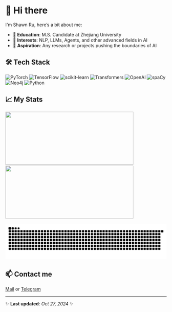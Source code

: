 # 👋 Hi there

I'm Shawn Ru, here’s a bit about me:

- 🏫 **Education**: M.S. Candidate at Zhejiang University
- 🎯 **Interests**: NLP, LLMs, Agents, and other advanced fields in AI
- 🔭 **Aspiration**: Any research or projects pushing the boundaries of AI



## 🛠️ Tech Stack

![PyTorch](https://img.shields.io/badge/-PyTorch-EE4C2C?style=flat-square&logo=pytorch&logoColor=white)
![TensorFlow](https://img.shields.io/badge/-TensorFlow-FF6F00?style=flat-square&logo=tensorflow&logoColor=white)
![scikit-learn](https://img.shields.io/badge/-scikit--learn-F7931E?style=flat-square&logo=scikit-learn&logoColor=white)
![Transformers](https://img.shields.io/badge/-Transformers-FCC624?style=flat-square&logo=huggingface&logoColor=black)
![OpenAI](https://img.shields.io/badge/-OpenAI-00A67E?style=flat-square&logo=openai&logoColor=white)
![spaCy](https://img.shields.io/badge/-spaCy-09A3D5?style=flat-square&logo=spacy&logoColor=white)
![Neo4j](https://img.shields.io/badge/-Neo4j-008CC1?style=flat-square&logo=neo4j&logoColor=white)
![Python](https://img.shields.io/badge/-Python-3776AB?style=flat-square&logo=python&logoColor=white)



## 📈 My Stats

<img src="https://streak-stats.demolab.com/?user=R10836&theme=transparent&hide_border=true&ring=003F88&fire=003F88&currStreakLabel=B01F24&sideLabels=B01F24&dates=003F88&stroke=orange" width="400" height="165">  <img src="https://github-readme-stats-sigma-five.vercel.app/api/top-langs/?username=R10836&layout=compact&bg_color=00000000&text_color=003F88&hide_border=true" width="400" height="165" />




<picture>
  <source media="(prefers-color-scheme: dark)" srcset="https://raw.githubusercontent.com/R10836/R10836/output/github-contribution-grid-snake-dark.svg">
  <source media="(prefers-color-scheme: light)" srcset="https://raw.githubusercontent.com/R10836/R10836/output/github-contribution-grid-snake.svg">
  <img alt="github contribution grid snake animation" src="https://raw.githubusercontent.com/R10836/R10836/output/github-contribution-grid-snake.svg">
</picture>



## 📫 Contact me

[Mail](mailto:rushawn818@gmail.com) or [Telegram](https://t.me/SubXray)



---

✨ **Last updated**: _Oct 27, 2024_ ✨
